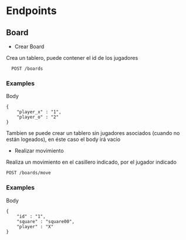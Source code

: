 # Endpoints

## Board

- Crear Board

<p> Crea un tablero, puede contener el id de los jugadores </p>

      POST /boards
      
### Examples

Body
```
{
    "player_x" : "1",
    "player_o" : "2"
}
```

<p> Tambien se puede crear un tablero sin jugadores asociados (cuando no están logeados), en éste caso el body irá vacio </p>

- Realizar movimiento

<p> Realiza un movimiento en el casillero indicado, por el jugador indicado </p>

    POST /boards/move

### Examples
Body
```
{
    "id" : "1",
    "square" : "square00",
    "player" : "X"
}
```
